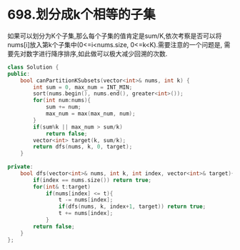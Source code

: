 # 698.划分成k个相等的子集

如果可以划分为K个子集,那么每个子集的值肯定是sum/K,依次考察是否可以将nums[i]放入第k个子集中(0<=i<nums.size, 0<=k<K).需要注意的一个问题是,
需要先对数字进行降序排序,如此做可以极大减少回溯的次数.

```cpp
class Solution {
public:
    bool canPartitionKSubsets(vector<int>& nums, int k) {
        int sum = 0, max_num = INT_MIN;
        sort(nums.begin(), nums.end(), greater<int>());
        for(int num:nums){
            sum += num;
            max_num = max(max_num, num);
        }
        if(sum%k || max_num > sum/k)
            return false;
        vector<int> target(k, sum/k);
        return dfs(nums, k, 0, target);
    }
    
private:
    bool dfs(vector<int>& nums, int k, int index, vector<int>& target){
        if(index == nums.size()) return true;
        for(int& t:target)
            if(nums[index] <= t){
                t -= nums[index];
                if(dfs(nums, k, index+1, target)) return true;
                t += nums[index];
            }
        return false;
    }
};
```
